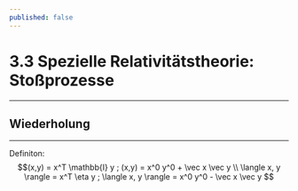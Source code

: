 ```yaml
---
published: false
---
```

# 3.3 Spezielle Relativitätstheorie: Stoßprozesse
---

## Wiederholung

---

Definiton: $$(x,y) = x^T \mathbb{I} y ; (x,y) = x^0 y^0 + \vec x \vec y \\
\langle x, y \rangle = x^T \eta y ; \langle x, y \rangle = x^0 y^0 - \vec x \vec y
$$ 
